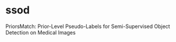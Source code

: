 # ssod
PriorsMatch: Prior-Level Pseudo-Labels for Semi-Supervised Object Detection on Medical Images
